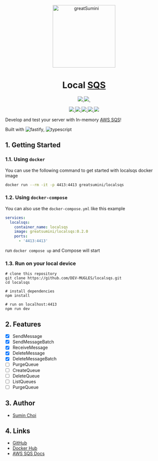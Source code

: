 <p align="center">
  <a href="https://github.com/greatSumini" target="blank"><img src="https://avatars.githubusercontent.com/u/48555121" width="200" height="auto" alt="greatSumini"/></a>
</p>

<h1 align="center">Local <a href="https://aws.amazon.com/sqs/" target="_blank">SQS</a></h1>

<p align="center">
  <a aria-label="version" href="https://github.com/greatSumini/localsqs">
    <img src="https://img.shields.io/github/package-json/v/greatSumini/localsqs?style=for-the-badge&labelColor=000000">
  </a>
  <a aria-label="license" href="https://github.com/greatSumini/localsqs/blob/main/LICENSE">
    <img src="https://img.shields.io/github/license/greatSumini/localsqs?style=for-the-badge&labelColor=000000">
  </a>
  <a aria-label="Docker Hub" href="https://hub.docker.com/repository/docker/greatsumini/localsqs">
    <img alt="" src="https://img.shields.io/badge/DOCKER%20HUB-skyblue.svg?style=for-the-badge&logoWidth=20&logo=Docker&logoColor=000000">
  </a>
</p>

<p align="center">
  <a aria-label="CI" href="https://github.com/greatSumini/localsqs/actions/workflows/ci.yml">
    <img src="https://img.shields.io/github/workflow/status/greatSumini/localsqs/CI?label=CI&labelColor=000000">
  </a>
  <a aria-label="codecov coverage" href="https://app.codecov.io/gh/greatSumini/localsqs/">
    <img src="https://img.shields.io/codecov/c/gh/greatSumini/localsqs">
  </a>
  <a aria-label="docker image size" href="https://hub.docker.com/repository/docker/greatsumini/localsqs">
    <img src="https://img.shields.io/docker/image-size/greatsumini/localsqs">
  </a>
  <a aria-label="docker pulls" href="https://hub.docker.com/repository/docker/greatsumini/localsqs">
    <img src="https://img.shields.io/docker/pulls/greatsumini/localsqs">
  </a>
  <a aria-label="github stars" href="https://github.com/greatSumini/localsqs">
    <img src="https://img.shields.io/github/stars/greatsumini/localsqs?style=social">
  </a>
</p>

Develop and test your server with In-memory [AWS SQS](https://aws.amazon.com/sqs/)!

Built with ![fastify](https://img.shields.io/badge/fastify-%23000000.svg?logo=fastify&logoColor=white), ![typescript](https://img.shields.io/badge/typescript-%23007ACC.svg?logo=typescript&logoColor=white)

## 1. Getting Started

### 1.1. Using `docker`

You can use the following command to get started with localsqs docker image

```sh
docker run --rm -it -p 4413:4413 greatsumini/localsqs
```

### 1.2. Using `docker-compose`

You can also use the `docker-compose.yml` like this example

```yml
services:
  localsqs:
    container_name: localsqs
    image: greatsumini/localsqs:0.2.0
    ports:
      - '4413:4413'
```

run `docker compose up` and Compose will start

### 1.3. Run on your local device

```shell
# clone this repository
git clone https://github.com/DEV-MUGLES/localsqs.git
cd localsqs

# install dependencies
npm install

# run on localhost:4413
npm run dev
```

## 2. Features

- [x] SendMessage
- [x] SendMessageBatch
- [x] ReceiveMessage
- [x] DeleteMessage
- [x] DeleteMessageBatch
- [ ] PurgeQueue
- [ ] CreateQueue
- [ ] DeleteQueue
- [ ] ListQueues
- [ ] PurgeQueue

## 3. Author

- [Sumin Choi](https://sumini.dev)

## 4. Links

- [GitHub](https://github.com/greatSumini/localsqs)
- [Docker Hub](https://hub.docker.com/repository/docker/greatsumini/localsqs)
- [AWS SQS Docs](https://docs.aws.amazon.com/sqs/index.html)
